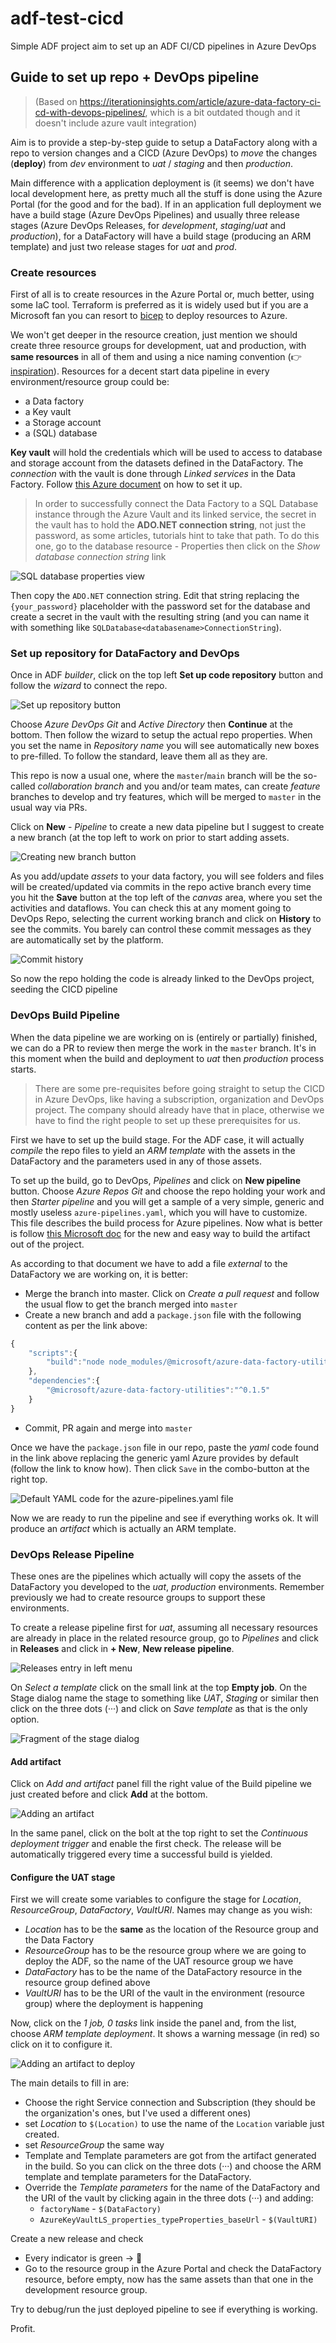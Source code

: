 # adf-test-cicd

Simple ADF project aim to set up an ADF CI/CD pipelines in Azure DevOps

## Guide to set up repo + DevOps pipeline

> (Based on https://iterationinsights.com/article/azure-data-factory-ci-cd-with-devops-pipelines/, which is a bit outdated though and it doesn't include azure vault integration)

Aim is to provide a step-by-step guide to setup a DataFactory along with a repo to version changes and a CICD (Azure DevOps) to _move_ the changes (**deploy**) from _dev_ environment to _uat_ / _staging_ and then _production_.

Main difference with a application deployment is (it seems) we don't have local development here, as pretty much all the stuff is done using the Azure Portal (for the good and for the bad). If in an application full deployment we have a build stage (Azure DevOps Pipelines) and usually three release stages (Azure DevOps Releases, for _development_, _staging_/_uat_ and _production_), for a DataFactory will have a build stage (producing an ARM template) and just two release stages for _uat_ and _prod_.

### Create resources

First of all is to create resources in the Azure Portal or, much better, using some IaC tool. Terraform is preferred as it is widely used but if you are a Microsoft fan you can resort to [bicep](https://docs.microsoft.com/en-us/azure/azure-resource-manager/bicep/overview?tabs=bicep) to deploy resources to Azure.

We won't get deeper in the resource creation, just mention we should create three resource groups for development, uat and production, with **same resources** in all of them and using a nice naming convention (👉 [inspiration](https://docs.microsoft.com/en-us/azure/cloud-adoption-framework/ready/azure-best-practices/resource-naming)). Resources for a decent start data pipeline in every environment/resource group could be:
- a Data factory
- a Key vault
- a Storage account
- a (SQL) database

**Key vault** will hold the credentials which will be used to access to database and storage account from the datasets defined in the DataFactory. The _connection_ with the vault is done through _Linked services_ in the Data Factory. Follow [this Azure document](https://docs.microsoft.com/bs-latn-ba/azure/data-factory/store-credentials-in-key-vault) on how to set it up. 

> In order to successfully connect the Data Factory to a SQL Database instance through the Azure Vault and its linked service, the secret in the vault has to hold the **ADO.NET connection string**, not just the password, as some articles, tutorials hint to take that path. To do this one, go to the database resource - Properties then click on the _Show database connection string_ link 

![SQL database properties view](./img/Screenshot12.png "SQL database properties connection string")

Then copy the `ADO.NET` connection string. Edit that string replacing the `{your_password}` placeholder with the password set for the database and create a secret in the vault with the resulting string (and you can name it with something like `SQLDatabase<databasename>ConnectionString`).

### Set up repository for DataFactory and DevOps

Once in ADF _builder_, click on the top left **Set up code repository** button and follow the _wizard_ to connect the repo. 

![Set up repository button](./img/Screenshot1.png "Setup code repository")

Choose _Azure DevOps Git_ and _Active Directory_ then **Continue** at the bottom. Then follow the wizard to setup the actual repo properties. When you set the name in _Repository name_ you will see automatically new boxes to pre-filled. To follow the standard, leave them all as they are.

This repo is now a usual one, where the `master`/`main` branch will be the so-called _collaboration branch_ and you and/or team mates, can create _feature_ branches to develop and try features, which will be merged to `master` in the usual way via PRs. 

Click on **New** - _Pipeline_ to create a new data pipeline but I suggest to create a new branch (at the top left to work on prior to start adding assets.

![Creating new branch button](./img/Screenshot11.png "New branch")

 As you add/update _assets_ to your data factory, you will see folders and files will be created/updated via commits in the repo active branch every time you hit the **Save** button at the top left of the _canvas_ area, where you set the activities and dataflows. You can check this at any moment going to DevOps Repo, selecting the current working branch and click on **History** to see the commits. You barely can control these commit messages as they are automatically set by the platform.

![Commit history](./img/Screenshot3.png "Commit history")

So now the repo holding the code is already linked to the DevOps project, seeding the CICD pipeline

<!--
### DevOps Repository 

This stage will be the first one in the CICD process. For the ADF case, it will _compile_ the repo files to yield an ARM template with the assets in the DataFactory and the parameters used in any of those asets. But to set up the build we need to set up things which are common to all Azure DevOps pipelines.

You will need the company to set up a _Project_ in order to contain the repo for the DataFactory. Creating the _Project_ and related stuff (_organizations_, _subscriptions_, ...) are out of the scope of this paper, so I'll assume there is a project created. In the project view there are a left menu column with multiple entries. **Repos** and **Pipelines** are the interesting.

First we have to connect our repo with the CICD. Click in the `+` sign to add a new repo to the project. Select the repo type and set the name of the repo for Azure DevOps. A view with three options to set up the repo is shown (_Clone to your computer_ -to work on it-, _Push an existing work_ or _Import a repo_). As we already have the repo, any of the two last options are valid. I chose the latter, but then will mean you will have to work on the new repo leaving behind the previous one. Adding a new _remote_ or replacing the _remote_ for the working repo can be the best option. 
-->

### DevOps Build Pipeline

When the data pipeline we are working on is (entirely or partially) finished, we can do a PR to review then merge the work in the `master` branch. It's in this moment when the build and deployment to _uat_ then _production_ process starts.

> There are some pre-requisites before going straight to setup the CICD in Azure DevOps, like having a subscription, organization and DevOps project. The company should already have that in place, otherwise we have to find the right people to set up these prerequisites for us.

First we have to set up the build stage. For the ADF case, it will actually _compile_ the repo files to yield an _ARM template_ with the assets in the DataFactory and the parameters used in any of those assets. 

To set up the build, go to DevOps, _Pipelines_ and click on **New pipeline** button. Choose _Azure Repos Git_ and choose the repo holding your work and then _Starter pipeline_ and you will get a sample of a very simple, generic and mostly useless `azure-pipelines.yaml`, which you will have to customize. This file describes the build process for Azure pipelines. Now what is better is follow [this Microsoft doc](https://docs.microsoft.com/en-us/azure/data-factory/continuous-integration-delivery-improvements#the-new-cicd-flow) for the new and easy way to build the artifact out of the project. 

 As according to that document we have to add a file _external_ to the DataFactory we are working on, it is better:

- Merge the branch into master. Click on _Create a pull request_ and follow the usual flow to get the branch merged into `master`
- Create a new branch and add a `package.json` file with the following content as per the link above:
```js
{
    "scripts":{
        "build":"node node_modules/@microsoft/azure-data-factory-utilities/lib/index"
    },
    "dependencies":{
        "@microsoft/azure-data-factory-utilities":"^0.1.5"
    }
} 
```
- Commit, PR again and merge into `master`

Once we have the `package.json` file in our repo, paste the _yaml_ code found in the link above replacing the generic yaml Azure provides by default (follow the link to know how). Then click `Save` in the combo-button at the right top.

![Default YAML code for the azure-pipelines.yaml file](./img/Screenshot4.png "Default yaml code for the pipeline")

Now we are ready to run the pipeline and see if everything works ok. It will produce an _artifact_ which is actually an ARM template.

### DevOps Release Pipeline

These ones are the pipelines which actually will copy the assets of the DataFactory you developed to the _uat_, _production_ environments. Remember previously we had to create resource groups to support these environments.

To create a release pipeline first for _uat_, assuming all necessary resources are already in place in the related resource group, go to _Pipelines_ and click in **Releases** and click in **+ New**, **New release pipeline**. 

![Releases entry in left menu](./img/Screenshot6.png "Releases entry in menu")

On _Select a template_ click on the small link at the top **Empty job**. On the Stage dialog name the stage to something like _UAT_, _Staging_ or similar then click on the three dots (···) and click on _Save template_ as that is the only option. 

![Fragment of the stage dialog](./img/Screenshot7.png "Stage dialog fragment")

#### Add artifact

Click on _Add and artifact_ panel fill the right value of the Build pipeline we just created before and click **Add** at the bottom. 

![Adding an artifact](./img/Screenshot8.png "Adding an artifact")

In the same panel, click on the bolt at the top right to set the _Continuous deployment trigger_ and enable the first check. The release will be automatically triggered every time a successful build is yielded.

#### Configure the UAT stage

First we will create some variables to configure the stage for _Location_, _ResourceGroup_, _DataFactory_, _VaultURI_. Names may change as you wish: 
- _Location_ has to be the **same** as the location of the Resource group and the Data Factory
- _ResourceGroup_ has to be the resource group where we are going to deploy the ADF, so the name of the UAT resource group we have
- _DataFactory_ has to be the name of the DataFactory resource in the resource group defined above
- _VaultURI_ has to be the URI of the vault in the environment (resource group) where the deployment is happening

Now, click on the _1 job, 0 tasks_ link inside the panel and, from the list, choose _ARM template deployment_. It shows a warning message (in red) so click on it to configure it. 

![Adding an artifact to deploy](./img/Screenshot9.png "Adding an artifact configuration view")

The main details to fill in are:

- Choose the right Service connection and Subscription (they should be the organization's ones, but I've used a different ones)
- set _Location_ to `$(Location)` to use the name of the `Location` variable just created.
- set _ResourceGroup_ the same way
- Template and Template parameters are got from the artifact generated in the build. So you can click on the three dots (···) and choose the ARM template and template parameters for the DataFactory.
- Override the _Template parameters_ for the name of the DataFactory and the URI of the vault by clicking again in the three dots (···) and adding:
  - `factoryName` - `$(DataFactory)`
  - `AzureKeyVaultLS_properties_typeProperties_baseUrl` - `$(VaultURI)`

Create a new release and check
- Every indicator is green -> 🎉
- Go to the resource group in the Azure Portal and check the DataFactory resource, before empty, now has the same assets than that one in the development resource group.

Try to debug/run the just deployed pipeline to see if everything is working.

Profit.

